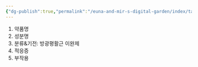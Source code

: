 ```yaml
---
{"dg-publish":true,"permalink":"/euna-and-mir-s-digital-garden/index/tamsulosin-tamst-1/","tags":["template"]}
---
```


1. 약품명
2. 성분명
3. 분류&기전: 방광평활근 이완제 
4. 적응증
5. 부작용